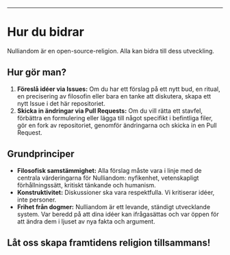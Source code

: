 -----
# Hur du bidrar

Nulliandom är en open-source-religion. Alla kan bidra till dess utveckling.

## Hur gör man?

1. **Föreslå idéer via Issues:** Om du har ett förslag på ett nytt bud, en ritual, en precisering av filosofin eller bara en tanke att diskutera, skapa ett nytt Issue i det här repositoriet.  
2. **Skicka in ändringar via Pull Requests:** Om du vill rätta ett stavfel, förbättra en formulering eller lägga till något specifikt i befintliga filer, gör en fork av repositoriet, genomför ändringarna och skicka in en Pull Request.

## Grundprinciper

- **Filosofisk samstämmighet:** Alla förslag måste vara i linje med de centrala värderingarna för Nulliandom: nyfikenhet, vetenskapligt förhållningssätt, kritiskt tänkande och humanism.
- **Konstruktivitet:** Diskussioner ska vara respektfulla. Vi kritiserar idéer, inte personer.
- **Frihet från dogmer:** Nulliandom är ett levande, ständigt utvecklande system. Var beredd på att dina idéer kan ifrågasättas och var öppen för att ändra dem i ljuset av nya fakta och argument.

Låt oss skapa framtidens religion tillsammans! 
-----